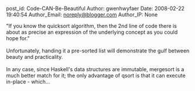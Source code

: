 post_id: Code-CAN-Be-Beautiful
Author: gwenhwyfaer
Date: 2008-02-22 19:40:54
Author_Email: noreply@blogger.com
Author_IP: None

&quot;If you know the quicksort algorithm, then the 2nd line of code there is about as precise an expression of the underlying concept as you could hope for.&quot;<br /><br />Unfortunately, handing it a pre-sorted list will demonstrate the gulf between beauty and practicality.<br /><br />In any case, since Haskell&#39;s data structures are immutable, mergesort is a much better match for it; the only advantage of qsort is that it can execute in-place - which...
